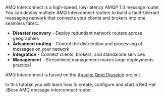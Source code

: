AMQ Interconnect is a high-speed, low-latency AMQP 1.0 message router. You can deploy multiple AMQ Interconnect routers to build a fault-tolerant messaging network that connects your clients and brokers into one seamless fabric.

* **Disaster recovery** - Deploy redundant network routers across geographies
* **Advanced routing** - Control the distribution and processing of messages on your network
* **Integration** - Connect clients, brokers, and standalone services
* **Management** - Streamlined management makes large deployments practical

AMQ Interconnect is based on the [Apache Qpid Dispatch](https://qpid.apache.org/components/dispatch-router/) project.

In this tutorial you will learn how to create, configure and start a Red Hat JBoss AMQ message interconnect router.
